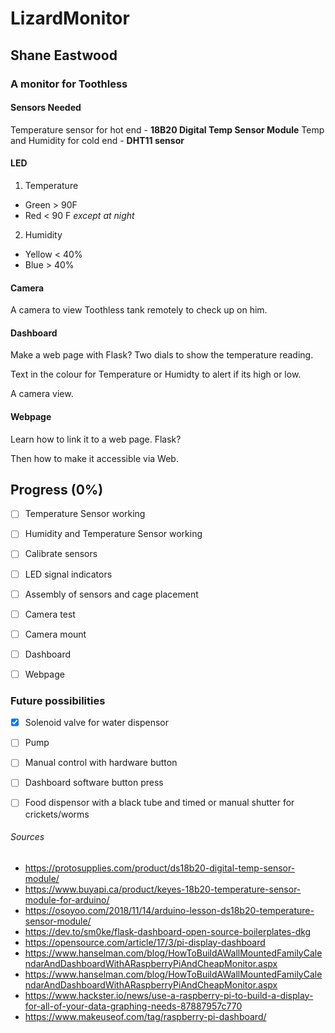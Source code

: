 # LizardMonitor
## Shane Eastwood
### A monitor for Toothless

#### Sensors Needed

Temperature sensor for hot end - **18B20 Digital Temp Sensor Module**
Temp and Humidity for cold end -  **DHT11 sensor**

#### LED 

1. Temperature 
 * Green > 90F
 * Red < 90 F *except at night*
2. Humidity
 * Yellow < 40%
 * Blue > 40%
 
#### Camera

A camera to view Toothless tank remotely to check up on him. 

#### Dashboard

Make a web page with Flask? 
Two dials to show the temperature reading.

Text in the colour for Temperature or Humidty to alert if its high or low. 

A camera view.

#### Webpage
Learn how to link it to a web page. Flask?

Then how to make it accessible via Web.


## Progress (0%)
- [ ] Temperature Sensor working
- [ ] Humidity and Temperature Sensor working
- [ ] Calibrate sensors
- [ ] LED signal indicators
- [ ] Assembly of sensors and cage placement
- [ ] Camera test
- [ ] Camera mount
- [ ] Dashboard
- [ ] Webpage 


### Future possibilities
- [x] Solenoid valve for water dispensor 
- [ ] Pump
- [ ] Manual control with hardware button
- [ ] Dashboard software button press
- [ ] Food dispensor with a black tube and timed or manual shutter for crickets/worms


###### Sources
* https://protosupplies.com/product/ds18b20-digital-temp-sensor-module/
* https://www.buyapi.ca/product/keyes-18b20-temperature-sensor-module-for-arduino/
* https://osoyoo.com/2018/11/14/arduino-lesson-ds18b20-temperature-sensor-module/
* https://dev.to/sm0ke/flask-dashboard-open-source-boilerplates-dkg
* https://opensource.com/article/17/3/pi-display-dashboard
* https://www.hanselman.com/blog/HowToBuildAWallMountedFamilyCalendarAndDashboardWithARaspberryPiAndCheapMonitor.aspx
* https://www.hanselman.com/blog/HowToBuildAWallMountedFamilyCalendarAndDashboardWithARaspberryPiAndCheapMonitor.aspx
* https://www.hackster.io/news/use-a-raspberry-pi-to-build-a-display-for-all-of-your-data-graphing-needs-87887957c770
* https://www.makeuseof.com/tag/raspberry-pi-dashboard/
